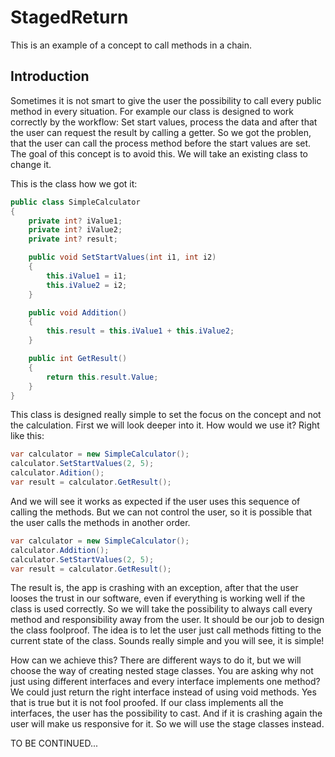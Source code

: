 # StagedReturn
This is an example of a concept to call methods in a chain.

## Introduction
Sometimes it is not smart to give the user the possibility to call every public method in every situation. 
For example our class is designed to work correctly by the workflow: Set start values, 
process the data and after that the user can request the result by calling a getter. So we got the problen, that the user can
call the process method before the start values are set. The goal of this concept is to avoid this.
We will take an existing class to change it.

This is the class how we got it:

```csharp
public class SimpleCalculator
{
    private int? iValue1;
    private int? iValue2;
    private int? result;

    public void SetStartValues(int i1, int i2)
    {
        this.iValue1 = i1;
        this.iValue2 = i2;
    }

    public void Addition()
    {
        this.result = this.iValue1 + this.iValue2;
    }

    public int GetResult()
    {
        return this.result.Value;
    }
}
```

This class is designed really simple to set the focus on the concept and not the calculation. First we will look deeper into it.
How would we use it? Right like this:

```csharp
var calculator = new SimpleCalculator();
calculator.SetStartValues(2, 5);
calculator.Adition();
var result = calculator.GetResult();
```

And we will see it works as expected if the user uses this sequence of calling the methods.
But we can not control the user, so it is possible that the user calls the methods in another order.

```csharp
var calculator = new SimpleCalculator();
calculator.Addition();
calculator.SetStartValues(2, 5);
var result = calculator.GetResult();
```

The result is, the app is crashing with an exception, after that the user looses the trust in our software,
even if everything is working well if the class is used correctly.
So we will take the possibility to always call every method and responsibility away from the user. It should be our job to design the class foolproof. The idea is to let the user just call methods fitting to the current state of the class. Sounds really simple and you will see, it is simple!

How can we achieve this? There are different ways to do it, but we will choose the way of creating nested stage classes. You are asking why not just using different interfaces and every interface implements one method? We could just return the right interface instead of using void methods. Yes that is true but it is not fool proofed. If our class implements all the interfaces, the user has the possibility to cast. And if it is crashing again the user will make us responsive for it. So we will use the stage classes instead.

TO BE CONTINUED...
